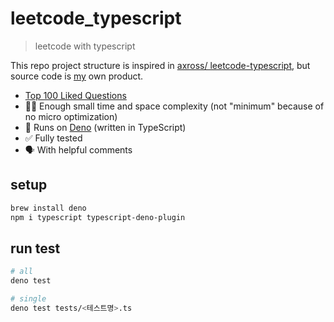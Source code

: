 # leetcode_typescript

> leetcode with typescript

This repo project structure is inspired in [axross/
leetcode-typescript](https://github.com/axross/leetcode-typescript), but source code is [my](github.com/minkj1992) own product.

- [Top 100 Liked Questions](https://leetcode.com/problemset/algorithms/)
- 🏃‍♀️ Enough small time and space complexity (not "minimum" because of no micro optimization)
- 💯 Runs on [Deno](https://deno.land) (written in TypeScript)
- ✅ Fully tested
- 🗣 With helpful comments

## setup

```bash
brew install deno
npm i typescript typescript-deno-plugin
```

## run test

```bash
# all
deno test

# single
deno test tests/<테스트명>.ts
```
